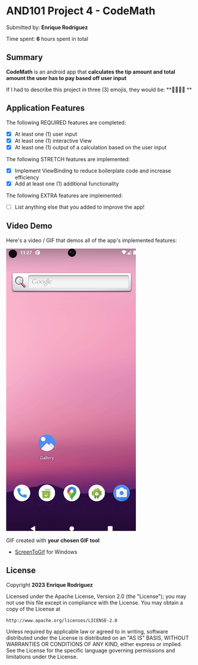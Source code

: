 
# AND101 Project 4 - CodeMath

Submitted by: **Enrique Rodriguez**

Time spent: **6** hours spent in total

## Summary

**CodeMath** is an android app that **calculates the tip amount and total amount the user has to pay based off user input**

If I had to describe this project in three (3) emojis, they would be: **😵‍💫🤯➗ **

## Application Features


The following REQUIRED features are completed:

- [x] At least one (1) user input
- [x] At least one (1) interactive View
- [x] At least one (1) output of a calculation based on the user input

The following STRETCH features are implemented:

- [x] Implement ViewBinding to reduce boilerplate code and increase efficiency
- [x] Add at least one (1) additional functionality

The following EXTRA features are implemented:

- [ ] List anything else that you added to improve the app!

## Video Demo

Here's a video / GIF that demos all of the app's implemented features:

<img src='https://github.com/enriquerodrigue/and101-CodeMath/blob/master/Enrique_Rodriguez_Project4.gif' title='Video Demo' width='' alt='Video Demo' />

GIF created with **your chosen GIF tool**

- [ScreenToGif](https://www.screentogif.com/) for Windows
  
## License

Copyright **2023** **Enrique Rodriguez**

Licensed under the Apache License, Version 2.0 (the "License");
you may not use this file except in compliance with the License.
You may obtain a copy of the License at

    http://www.apache.org/licenses/LICENSE-2.0

Unless required by applicable law or agreed to in writing, software
distributed under the License is distributed on an "AS IS" BASIS,
WITHOUT WARRANTIES OR CONDITIONS OF ANY KIND, either express or implied.
See the License for the specific language governing permissions and
limitations under the License.
